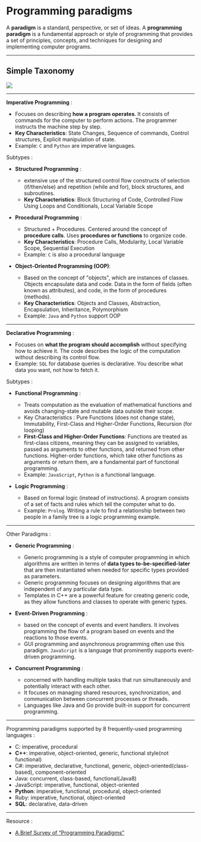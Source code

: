 # Programming paradigms

A **paradigm** is a standard, perspective, or set of ideas. A **programming paradigm** is a fundamental approach or style of programming that provides a set of principles, concepts, and techniques for designing and implementing computer programs.

---
## Simple Taxonomy 

![](Pasted%20image%2020240108100308.jpg)

---
**Imperative Programming** : 
- Focuses on describing **how a program operates**. It consists of commands for the computer to perform actions. The programmer instructs the machine step by step. 
- **Key Characteristics**: State Changes, Sequence of commands, Control structures, Explicit manipulation of state. 
- Example: `C` and `Python` are imperative languages. 

Subtypes : 
- **Structured Programming** : 
	- extensive use of the structured control flow constructs of selection (if/then/else) and repetition (while and for), block structures, and subroutines.
	- **Key Characteristics**: Block Structuring of Code, Controlled Flow Using Loops and Conditionals, Local Variable Scope

- **Procedural Programming** : 
	- Structured + Procedures. Centered around the concept of **procedure calls**. Uses **procedures or functions** to organize code. 
	- **Key Characteristics**: Procedure Calls, Modularity, Local Variable Scope, Sequential Execution 
	- Example: `C` is also a procedural language

- **Object-Oriented Programming (OOP)**: 
	- Based on the concept of "objects", which are instances of classes. Objects encapsulate data and code. Data in the form of fields (often known as attributes), and code, in the form of procedures (methods). 
	- **Key Characteristics**: Objects and Classes, Abstraction, Encapsulation, Inheritance, Polymorphism
	- Example: `Java` and `Python` support OOP


---
**Declarative Programming** : 
- Focuses on **what the program should accomplish** without specifying how to achieve it. The code describes the logic of the computation without describing its control flow. 
- Example: `SQL` for database queries is declarative. You describe what data you want, not how to fetch it.

 Subtypes : 
- **Functional Programming** : 
	- Treats computation as the evaluation of mathematical functions and avoids changing-state and mutable data outside their scope. 
	- Key Characteristics : Pure Functions (does not change state), Immutability, First-Class and Higher-Order Functions, Recursion (for looping)
	- **First-Class and Higher-Order Functions**: Functions are treated as first-class citizens, meaning they can be assigned to variables, passed as arguments to other functions, and returned from other functions. Higher-order functions, which take other functions as arguments or return them, are a fundamental part of functional programming.
	- Example: `JavaScript`, `Python` is a functional language. 

- **Logic Programming** : 
	- Based on formal logic (instead of instructions). A program consists of a set of facts and rules which tell the computer what to do. 
	- Example: `Prolog`. Writing a rule to find a relationship between two people in a family tree is a logic programming example.

---
Other Paradigms :

- **Generic Programming** : 
	- Generic programming is a style of computer programming in which algorithms are written in terms of **data types to-be-specified-later** that are then instantiated when needed for specific types provided as parameters. 
	- Generic programming focuses on designing algorithms that are independent of any particular data type. 
	- Templates in C++ are a powerful feature for creating generic code, as they allow functions and classes to operate with generic types.

- **Event-Driven Programming** : 
	- based on the concept of events and event handlers. It involves programming the flow of a program based on events and the reactions to those events. 
	- GUI programming and asynchronous programming often use this paradigm. `JavaScript` is a language that prominently supports event-driven programming.

- **Concurrent Programming** : 
	- concerned with handling multiple tasks that run simultaneously and potentially interact with each other. 
	- It focuses on managing shared resources, synchronization, and communication between concurrent processes or threads. 
	- Languages like Java and Go provide built-in support for concurrent programming.

---

Programming paradigms supported by 8 frequently-used programming languages :
- C: imperative, procedural
- **C++**: imperative, object-oriented, generic, functional style(not functional)
- C#: imperative, declarative, functional, generic, object-oriented(class-based), component-oriented
- Java: concurrent, class-based, functional(Java8)
- JavaScript: imperative, functional, object-oriented
- **Python**: imperative, functional, procedural, object-oriented
- Ruby: imperative, functional, object-oriented
- **SQL**: declarative, data-driven

----
Resource : 
- [A Brief Survey of “Programming Paradigms”](https://medium.com/@jingchenjc2019/a-brief-survey-of-programming-paradigms-207543a84e2b)